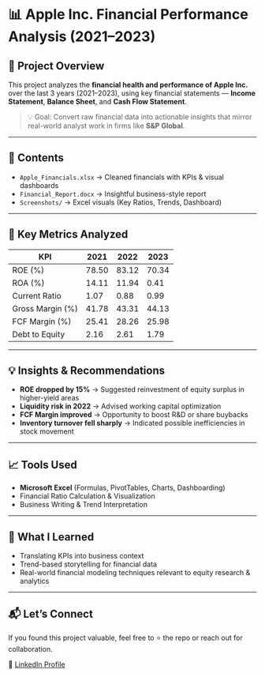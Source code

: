 # 📊 Apple Inc. Financial Performance Analysis (2021–2023)

## 🚀 Project Overview

This project analyzes the **financial health and performance of Apple Inc.** over the last 3 years (2021–2023), using key financial statements — **Income Statement**, **Balance Sheet**, and **Cash Flow Statement**.

> 💡 Goal: Convert raw financial data into actionable insights that mirror real-world analyst work in firms like **S&P Global**.

---

## 📂 Contents

- `Apple_Financials.xlsx` → Cleaned financials with KPIs & visual dashboards  
- `Financial_Report.docx` → Insightful business-style report  
- `Screenshots/` → Excel visuals (Key Ratios, Trends, Dashboard)

---

## 📌 Key Metrics Analyzed

| KPI                   | 2021     | 2022     | 2023     |
|-----------------------|----------|----------|----------|
| ROE (%)               | 78.50    | 83.12    | 70.34    |
| ROA (%)               | 14.11    | 11.94    | 0.41     |
| Current Ratio         | 1.07     | 0.88     | 0.99     |
| Gross Margin (%)      | 41.78    | 43.31    | 44.13    |
| FCF Margin (%)        | 25.41    | 28.26    | 25.98    |
| Debt to Equity        | 2.16     | 2.61     | 1.79     |

---

## 💡 Insights & Recommendations

- **ROE dropped by 15%** → Suggested reinvestment of equity surplus in higher-yield areas  
- **Liquidity risk in 2022** → Advised working capital optimization  
- **FCF Margin improved** → Opportunity to boost R&D or share buybacks  
- **Inventory turnover fell sharply** → Indicated possible inefficiencies in stock movement

---

## 📈 Tools Used

- **Microsoft Excel** (Formulas, PivotTables, Charts, Dashboarding)
- Financial Ratio Calculation & Visualization
- Business Writing & Trend Interpretation

---

## 🎯 What I Learned

- Translating KPIs into business context  
- Trend-based storytelling for financial data  
- Real-world financial modeling techniques relevant to equity research & analytics

---

## 📬 Let’s Connect

If you found this project valuable, feel free to ⭐ the repo or reach out for collaboration.

📧 [LinkedIn Profile](www.linkedin.com/in/smithsolanki)  


